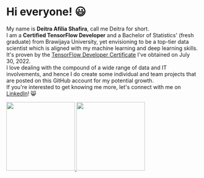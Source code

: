 # Hi everyone! :smiley: 

My name is **Deitra Afilia Shafira**, call me Deitra for short.  
I am a **Certified TensorFlow Developer** and a Bachelor of Statistics' (fresh graduate) from Brawijaya University, yet envisioning to be a top-tier data scientist which is aligned with my machine learning and deep learning skills. It's proven by the [TensorFlow Developer Certificate](https://www.credential.net/29133dc6-9841-4051-b22b-f36b9e5c82fa#gs.82hnxj) I've obtained on July 30, 2022.  
I love dealing with the compound of a wide range of data and IT involvements, and hence I do create some individual and team projects that are posted on this GitHub account for my potential growth.  
If you're interested to get knowing me more, let's connect with me on [LinkedIn](https://www.linkedin.com/in/deitrashafira/)! :smile_cat:  

<p align="left">
<a href="https://github.com/deitrashafira">
  <img height="180em" src="https://github-readme-stats-eight-theta.vercel.app/api?username=deitrashafira&show_icons=true&theme=algolia&include_all_commits=true&count_private=true"/>
  <img height="180em" src="https://github-readme-stats-eight-theta.vercel.app/api/top-langs?username=deitrashafira&layout=compact&langs_count=8&theme=algolia"/>
</a>
</p>
